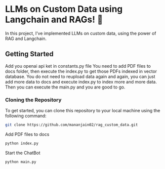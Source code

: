# LLMs on Custom Data using Langchain and RAGs! 🤖

In this project, I've implemented LLMs on custom data, using the power of RAG and Langchain.

## Getting Started

Add you openai api ket in constants.py file
You need to add PDF files to docs folder, then execute the index.py to get those PDFs indexed in vector database.
You do not need to reupload data again and again, you can just add more data to docs and execute index.py to index more and more data.
Then you can execute the main.py and you are good to go.

### Cloning the Repository

To get started, you can clone this repository to your local machine using the following command:

```bash
git clone https://github.com/mananjain02/rag_custom_data.git
```

Add PDF files to docs

```bash
python index.py
```

Start the ChatBot
```bash
python main.py
```
